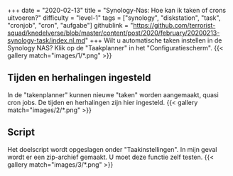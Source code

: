 +++
date = "2020-02-13"
title = "Synology-Nas: Hoe kan ik taken of crons uitvoeren?"
difficulty = "level-1"
tags = ["synology", "diskstation", "task", "cronjob", "cron", "aufgabe"]
githublink = "https://github.com/terrorist-squad/knedelverse/blob/master/content/post/2020/february/20200213-synology-task/index.nl.md"
+++
Wilt u automatische taken instellen in de Synology NAS? Klik op de "Taakplanner" in het "Configuratiescherm".
{{< gallery match="images/1/*.png" >}}

## Tijden en herhalingen ingesteld
In de "takenplanner" kunnen nieuwe "taken" worden aangemaakt, quasi cron jobs. De tijden en herhalingen zijn hier ingesteld.
{{< gallery match="images/2/*.png" >}}

## Script
Het doelscript wordt opgeslagen onder "Taakinstellingen". In mijn geval wordt er een zip-archief gemaakt. U moet deze functie zelf testen.
{{< gallery match="images/3/*.png" >}}